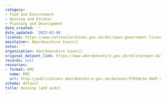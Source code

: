```yaml
---
category:
- Food and Environment
- Housing and Estates
- Planning and Development
date_created: ''
date_updated: '2023-02-06'
license: https://www.nationalarchives.gov.uk/doc/open-government-licence/version/3/
maintainer: Aberdeenshire Council
notes: ''
organization: Aberdeenshire Council
original_dataset_link: https://www.aberdeenshire.gov.uk/online/open-data/
records: null
resources:
- format: KMZ
  name: KMZ
  url: http://publications.aberdeenshire.gov.uk/dataset/5f628e3e-d8df-4db1-89cb-cbf17976600e/resource/32728977-ff10-450d-ab40-95cde915fe88/download/housinglandaudit2023.kmz
schema: default
title: Housing land audit
---
```

